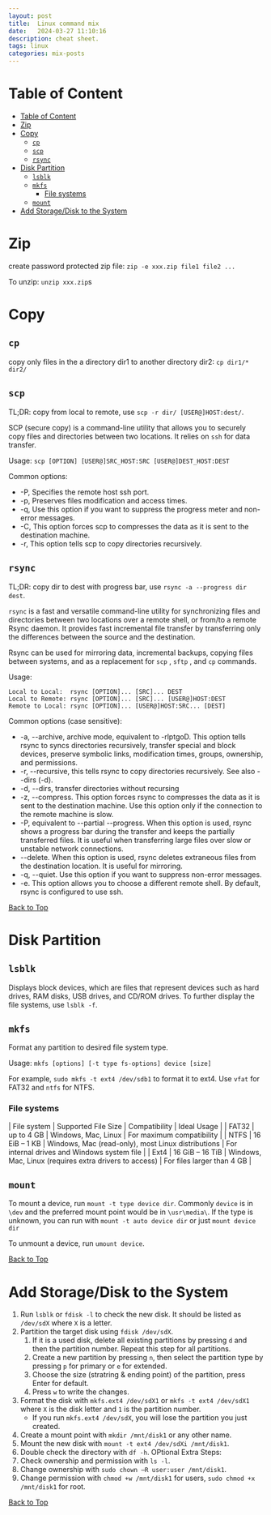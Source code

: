 ```yaml
---
layout: post
title:  Linux command mix
date:   2024-03-27 11:10:16
description: cheat sheet.
tags: linux
categories: mix-posts
---
```


# Table of Content
- [Table of Content](#table-of-content)
- [Zip](#zip)
- [Copy](#copy)
  - [`cp`](#cp)
  - [`scp`](#scp)
  - [`rsync`](#rsync)
- [Disk Partition](#disk-partition)
  - [`lsblk`](#lsblk)
  - [`mkfs`](#mkfs)
    - [File systems](#file-systems)
  - [`mount`](#mount)
- [Add Storage/Disk to the System](#add-storagedisk-to-the-system)

# Zip

create password protected zip file:
`zip -e xxx.zip file1 file2 ...`

To unzip:
`unzip xxx.zip`s


# Copy

## `cp`
copy only files in the a directory dir1 to another directory dir2:
`cp dir1/* dir2/`

## `scp`
TL;DR: copy from local to remote, use `scp -r dir/ [USER@]HOST:dest/`.

SCP (secure copy) is a command-line utility that allows you to securely copy files and directories between two locations. It relies on `ssh` for data transfer.

Usage: `scp [OPTION] [USER@]SRC_HOST:SRC [USER@]DEST_HOST:DEST`

Common options:
- -P, Specifies the remote host ssh port.
- -p, Preserves files modification and access times.
- -q, Use this option if you want to suppress the progress meter and non-error messages.
- -C, This option forces scp to compresses the data as it is sent to the destination machine.
- -r, This option tells scp to copy directories recursively.

## `rsync`
TL;DR: copy dir to dest with progress bar, use `rsync -a --progress dir dest`.

`rsync` is a fast and versatile command-line utility for synchronizing files and directories between two locations over a remote shell, or from/to a remote Rsync daemon. It provides fast incremental file transfer by transferring only the differences between the source and the destination.

Rsync can be used for mirroring data, incremental backups, copying files between systems, and as a replacement for `scp` , `sftp` , and `cp` commands.

Usage:
```
Local to Local:  rsync [OPTION]... [SRC]... DEST
Local to Remote: rsync [OPTION]... [SRC]... [USER@]HOST:DEST
Remote to Local: rsync [OPTION]... [USER@]HOST:SRC... [DEST]
```

Common options (case sensitive):
- -a, --archive, archive mode, equivalent to -rlptgoD. This option tells rsync to syncs directories recursively, transfer special and block devices, preserve symbolic links, modification times, groups, ownership, and permissions.
- -r, --recursive, this tells rsync to copy directories recursively. See also --dirs (-d).
- -d, --dirs, transfer directories without recursing
- -z, --compress. This option forces rsync to compresses the data as it is sent to the destination machine. Use this option only if the connection to the remote machine is slow.
- -P, equivalent to --partial --progress. When this option is used, rsync shows a progress bar during the transfer and keeps the partially transferred files. It is useful when transferring large files over slow or unstable network connections.
- --delete. When this option is used, rsync deletes extraneous files from the destination location. It is useful for mirroring.
- -q, --quiet. Use this option if you want to suppress non-error messages.
- -e. This option allows you to choose a different remote shell. By default, rsync is configured to use ssh.

[Back to Top](#table-of-content)



# Disk Partition

## `lsblk`
Displays block devices, which are files that represent devices such as hard drives, RAM disks, USB drives, and CD/ROM drives. To further display the file systems, use `lsblk -f`.

## `mkfs`
Format any partition to desired file system type.

Usage: `mkfs [options] [-t type fs-options] device [size]`

For example, `sudo mkfs -t ext4 /dev/sdb1` to format it to ext4. Use `vfat` for FAT32 and `ntfs` for NTFS.

### File systems
| File system | Supported File Size | Compatibility | Ideal Usage |
| FAT32       | up to 4 GB          | Windows, Mac, Linux | For maximum compatibility |
| NTFS        | 16 EiB – 1 KB       | Windows, Mac (read-only), most Linux distributions | For internal drives and Windows system file |
| Ext4        | 16 GiB – 16 TiB     | Windows, Mac, Linux (requires extra drivers to access)  | For files larger than 4 GB |

## `mount`

To mount a device, run `mount -t type device dir`. Commonly `device` is in `\dev` and the preferred mount point would be in `\usr\media\`. If the type is unknown, you can run with `mount -t auto device dir` or just `mount device dir`

To unmount a device, run `umount device`.

[Back to Top](#table-of-content)

# Add Storage/Disk to the System

1. Run `lsblk` or `fdisk -l` to check the new disk. It should be listed as `/dev/sdX` where `X` is a letter.
2. Partition the target disk using `fdisk /dev/sdX`. 
   1. If it is a used disk, delete all existing partitions by pressing `d` and then the partition number. Repeat this step for all partitions.  
   2. Create a new partition by pressing `n`, then select the partition type by pressing `p` for primary or `e` for extended. 
   3. Choose the size (stratring & ending point) of the partition, press Enter for default. 
   4. Press `w` to write the changes.
3. Format the disk with `mkfs.ext4 /dev/sdX1` or `mkfs -t ext4 /dev/sdX1` where `X` is the disk letter and `1` is the partition number.
   - If you run `mkfs.ext4 /dev/sdX`, you will lose the partition you just created. 
4. Create a mount point with `mkdir /mnt/disk1` or any other name.
5. Mount the new disk with `mount -t ext4 /dev/sdXi /mnt/disk1`.
6. Double check the directory with `df -h`.
OPtional Extra Steps:
1. Check ownership and permission with `ls -l`.
2. Change ownership with `sudo chown –R user:user /mnt/disk1`.
3. Change permission with `chmod +w /mnt/disk1` for users, `sudo chmod +x /mnt/disk1` for root.

[Back to Top](#table-of-content)

